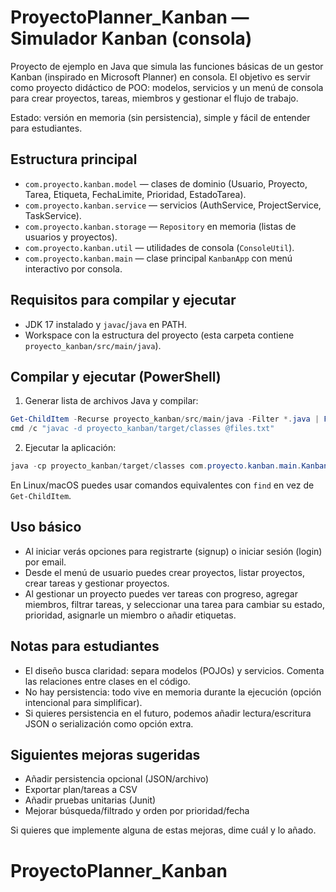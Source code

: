 # ProyectoPlanner_Kanban — Simulador Kanban (consola)

Proyecto de ejemplo en Java que simula las funciones básicas de un gestor Kanban (inspirado en Microsoft Planner) en consola. El objetivo es servir como proyecto didáctico de POO: modelos, servicios y un menú de consola para crear proyectos, tareas, miembros y gestionar el flujo de trabajo.

Estado: versión en memoria (sin persistencia), simple y fácil de entender para estudiantes.

## Estructura principal

- `com.proyecto.kanban.model` — clases de dominio (Usuario, Proyecto, Tarea, Etiqueta, FechaLimite, Prioridad, EstadoTarea).
- `com.proyecto.kanban.service` — servicios (AuthService, ProjectService, TaskService).
- `com.proyecto.kanban.storage` — `Repository` en memoria (listas de usuarios y proyectos).
- `com.proyecto.kanban.util` — utilidades de consola (`ConsoleUtil`).
- `com.proyecto.kanban.main` — clase principal `KanbanApp` con menú interactivo por consola.

## Requisitos para compilar y ejecutar

- JDK 17 instalado y `javac`/`java` en PATH.
- Workspace con la estructura del proyecto (esta carpeta contiene `proyecto_kanban/src/main/java`).

## Compilar y ejecutar (PowerShell)

1) Generar lista de archivos Java y compilar:

```powershell
Get-ChildItem -Recurse proyecto_kanban/src/main/java -Filter *.java | ForEach-Object { $_.FullName } > files.txt
cmd /c "javac -d proyecto_kanban/target/classes @files.txt"
```

2) Ejecutar la aplicación:

```powershell
java -cp proyecto_kanban/target/classes com.proyecto.kanban.main.KanbanApp
```

En Linux/macOS puedes usar comandos equivalentes con `find` en vez de `Get-ChildItem`.

## Uso básico

- Al iniciar verás opciones para registrarte (signup) o iniciar sesión (login) por email.
- Desde el menú de usuario puedes crear proyectos, listar proyectos, crear tareas y gestionar proyectos.
- Al gestionar un proyecto puedes ver tareas con progreso, agregar miembros, filtrar tareas, y seleccionar una tarea para cambiar su estado, prioridad, asignarle un miembro o añadir etiquetas.

## Notas para estudiantes

- El diseño busca claridad: separa modelos (POJOs) y servicios. Comenta las relaciones entre clases en el código.
- No hay persistencia: todo vive en memoria durante la ejecución (opción intencional para simplificar).
- Si quieres persistencia en el futuro, podemos añadir lectura/escritura JSON o serialización como opción extra.

## Siguientes mejoras sugeridas

- Añadir persistencia opcional (JSON/archivo)
- Exportar plan/tareas a CSV
- Añadir pruebas unitarias (Junit)
- Mejorar búsqueda/filtrado y orden por prioridad/fecha

Si quieres que implemente alguna de estas mejoras, dime cuál y lo añado.
# ProyectoPlanner_Kanban